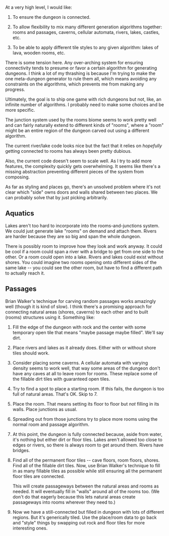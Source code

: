 At a very high level, I would like:

1.  To ensure the dungeon is connected.

2.  To allow flexibility to mix many different generation algorithms together:
    rooms and passages, caverns, cellular automata, rivers, lakes, castles, etc.

3.  To be able to apply different tile styles to any given algorithm: lakes of
    lava, wooden rooms, etc.

There is some tension here. Any over-arching system for ensuring connectivity
tends to presume or favor a certain algorithm for generating dungeons. I think a
lot of my thrashing is because I'm trying to make the one meta-dungeon generator
to rule them all, which means avoiding any constraints on the algorithms, which
prevents me from making any progress.

Ultimately, the goal is to ship one game with rich dungeons but not, like, an
infinite number of algorithms. I probably need to make some choices and be more
specific.

The junction system used by the rooms biome seems to work pretty well and can
fairly naturally extend to different kinds of "rooms", where a "room" might be
an entire region of the dungeon carved out using a different algorithm.

The current river/lake code looks nice but the fact that it relies on
*hopefully* getting connected to rooms has always been pretty dubious.

Also, the current code doesn't seem to scale well. As I try to add more
features, the complexity quickly gets overwhelming. It seems like there's a
missing abstraction preventing different pieces of the system from composing.

As far as styling and places go, there's an unsolved problem where it's not
clear which "side" owns doors and walls shared between two places. We can
probably solve that by just picking arbitrarily.

## Aquatics

Lakes aren't too hard to incorporate into the rooms-and-junctions system. We
could just generate lake "rooms" on demand and attach them. Rivers are harder
because they are so big and span the whole dungeon.

There is possibly room to improve how they look and work anyway. It could be
cool if a room could span a river with a bridge to get from one side to the
other. Or a room could open into a lake. Rivers and lakes could exist without
shores. You could imagine two rooms opening onto different sides of the same
lake -- you could see the other room, but have to find a different path to
actually reach it.

## Passages

Brian Walker's technique for carving random passages works amazingly well
(though it is kind of slow). I think there's a promising approach for connecting
natural areas (shores, caverns) to each other and to built (rooms) structures
using it. Something like:

1.  Fill the edge of the dungeon with rock and the center with some temporary
    open tile that means "maybe passage maybe filled". We'll say dirt.

2.  Place rivers and lakes as it already does. Either with or without shore
    tiles should work.

3.  Consider placing some caverns. A cellular automata with varying density
    seems to work well, that way some areas of the dungeon don't have any caves
    at all to leave room for rooms. These replace some of the fillable dirt
    tiles with guaranteed open tiles.

4.  Try to find a spot to place a starting room. If this fails, the dungeon is
    too full of natural areas. That's OK. Skip to 7.

5.  Place the room. That means setting its floor to floor but *not* filling in
    its walls. Place junctions as usual.

6.  Spreading out from those junctions try to place more rooms using the normal
    room and passage algorithm.

7.  At this point, the dungeon is fully connected because, aside from water,
    it's nothing but either dirt or floor tiles. Lakes aren't allowed too close
    to edges or rivers, so there is always room to get around them. Rivers have
    bridges.

8.  Find all of the permanent floor tiles -- cave floors, room floors, shores.
    Find all of the fillable dirt tiles. Now, use Brian Walker's technique to
    fill in as many fillable tiles as possible while still ensuring all the
    permanent floor tiles are connected.

    This will create passageways between the natural areas and rooms as needed.
    It will eventually fill in "walls" around all of the rooms too. (We don't
    do that eagerly because this lets natural areas create passageways into
    rooms wherever they need to.)

9.  Now we have a still-connected but filled in dungeon with lots of different
    regions. But it's generically tiled. Use the place/room data to go back and
    "style" things by swapping out rock and floor tiles for more interesting
    ones.
